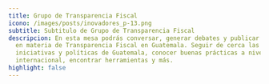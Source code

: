 ```yaml
---
title: Grupo de Transparencia Fiscal
icono: /images/posts/inovadores_p-13.png
subtitle: Subtitulo de Grupo de Transparencia Fiscal
descripcion: En esta mesa podrás conversar, generar debates y publicar insumos
  en materia de Transparencia Fiscal en Guatemala. Seguir de cerca las
  iniciativas y políticas de Guatemala, conocer buenas prácticas a nivel
  internacional, encontrar herramientas y más.
highlight: false
---
```

